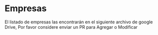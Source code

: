 # Empresas

El listado de empresas las encontrarán en el siguiente archivo de google Drive, Por favor considere enviar un PR para Agregar o Modificar 